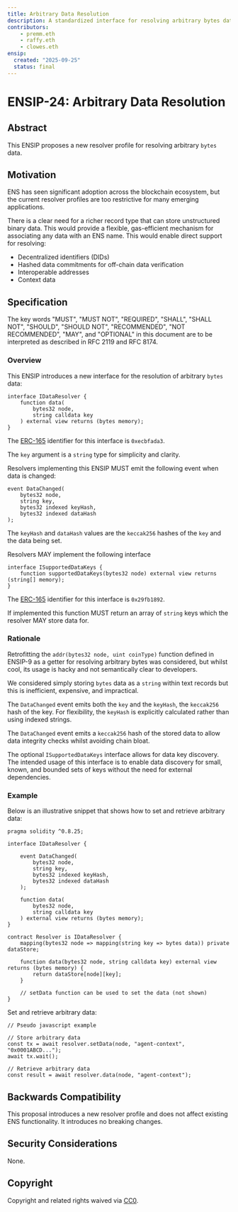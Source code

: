 ```yaml
---
title: Arbitrary Data Resolution
description: A standardized interface for resolving arbitrary bytes data
contributors: 
    - premm.eth
    - raffy.eth
    - clowes.eth
ensip:
  created: "2025-09-25"
  status: final
---
```


# ENSIP-24: Arbitrary Data Resolution

## Abstract

This ENSIP proposes a new resolver profile for resolving arbitrary `bytes` data.

## Motivation

ENS has seen significant adoption across the blockchain ecosystem, but the current resolver profiles are too restrictive for many emerging applications.

There is a clear need for a richer record type that can store unstructured binary data. This would provide a flexible, gas-efficient mechanism for associating any data with an ENS name. This would enable direct support for resolving:

- Decentralized identifiers (DIDs)
- Hashed data commitments for off-chain data verification
- Interoperable addresses
- Context data

## Specification

The key words "MUST", "MUST NOT", "REQUIRED", "SHALL", "SHALL NOT", "SHOULD", "SHOULD NOT", "RECOMMENDED", "NOT RECOMMENDED", "MAY", and "OPTIONAL" in this document are to be interpreted as described in RFC 2119 and RFC 8174.

### Overview

This ENSIP introduces a new interface for the resolution of arbitrary `bytes` data:

```
interface IDataResolver {
    function data(
        bytes32 node,
        string calldata key
    ) external view returns (bytes memory);
}
```

The [ERC-165] identifier for this interface is `0xecbfada3`.

The `key` argument is a `string` type for simplicity and clarity.

Resolvers implementing this ENSIP MUST emit the following event when data is changed:

```
event DataChanged(
    bytes32 node, 
    string key,
    bytes32 indexed keyHash, 
    bytes32 indexed dataHash
);
```

The `keyHash` and `dataHash` values are the `keccak256` hashes of the `key` and the data being set.

Resolvers MAY implement the following interface 

```
interface ISupportedDataKeys {
    function supportedDataKeys(bytes32 node) external view returns (string[] memory);
}
```

The [ERC-165] identifier for this interface is `0x29fb1892`.

If implemented this function MUST return an array of `string` keys which the resolver MAY store data for.

### Rationale

Retrofitting the `addr(bytes32 node, uint coinType)` function defined in ENSIP-9 as a getter for resolving arbitrary bytes was considered, but whilst cool, its usage is hacky and not semantically clear to developers.

We considered simply storing `bytes` data as a `string` within text records but this is inefficient, expensive, and impractical.

The `DataChanged` event emits both the `key` and the `keyHash`, the `keccak256` hash of the key. For flexibility, the `keyHash` is explicitly calculated rather than using indexed strings.

The `DataChanged` event emits a `keccak256` hash of the stored data to allow data integrity checks whilst avoiding chain bloat.

The optional `ISupportedDataKeys` interface allows for data key discovery. The intended usage of this interface is to enable data discovery for small, known, and bounded sets of keys without the need for external dependencies.


### Example

Below is an illustrative snippet that shows how to set and retrieve arbitrary data:

```
pragma solidity ^0.8.25;

interface IDataResolver {

    event DataChanged(
        bytes32 node, 
        string key,
        bytes32 indexed keyHash, 
        bytes32 indexed dataHash
    );

    function data(
        bytes32 node,
        string calldata key
    ) external view returns (bytes memory);
}

contract Resolver is IDataResolver {
    mapping(bytes32 node => mapping(string key => bytes data)) private dataStore;
    
    function data(bytes32 node, string calldata key) external view returns (bytes memory) {
        return dataStore[node][key];
    }
    
    // setData function can be used to set the data (not shown)
}
```
Set and retrieve arbitrary data:

```
// Pseudo javascript example

// Store arbitrary data
const tx = await resolver.setData(node, "agent-context", "0x0001ABCD...");
await tx.wait();

// Retrieve arbitrary data
const result = await resolver.data(node, "agent-context");
```

## Backwards Compatibility

This proposal introduces a new resolver profile and does not affect existing ENS functionality. It introduces no breaking changes.

## Security Considerations

None.

## Copyright

Copyright and related rights waived via [CC0](https://creativecommons.org/publicdomain/zero/1.0/).

[ERC-165]: https://eips.ethereum.org/EIPS/eip-165

